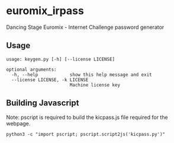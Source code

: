 # euromix_irpass
Dancing Stage Euromix - Internet Challenge password generator

## Usage
```
usage: keygen.py [-h] [--license LICENSE]

optional arguments:
  -h, --help            show this help message and exit
  --license LICENSE, -k LICENSE
                        Machine license key
```

## Building Javascript
Note: pscript is required to build the kicpass.js file required for the webpage.

```
python3 -c "import pscript; pscript.script2js('kicpass.py')"
```

